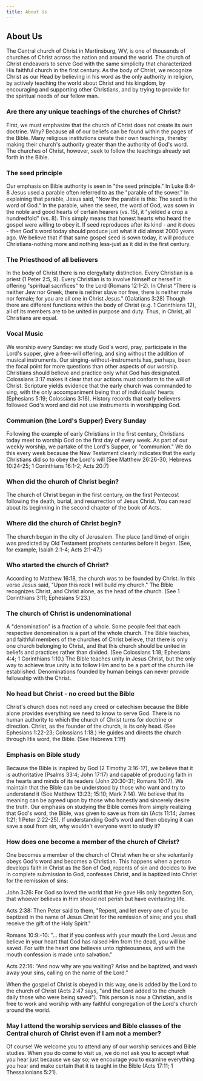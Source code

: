 ```yaml
---
title: About Us
---
```


## About Us

The Central church of Christ in Martinsburg, WV, is one of thousands of churches of Christ across the nation and around the world. The church of Christ endeavors to serve God with the same simplicity that characterized His faithful church in the first century. As the body of Christ, we recognize Christ as our Head by believing in his word as the only authority in religion, by actively teaching the world about Christ and his kingdom, by encouraging and supporting other Christians, and by trying to provide for the spiritual needs of our fellow man.

### Are there any unique teachings of the churches of Christ?

First, we must emphasize that the church of Christ does not create its own doctrine. Why? Because all of our beliefs can be found within the pages of the Bible. Many religious institutions create their own teachings, thereby making their church's authority greater than the authority of God's word. The churches of Christ, however, seek to follow the teachings already set forth in the Bible.

### The seed principle

Our emphasis on Bible authority is seen in "the seed principle." In Luke 8:4-8 Jesus used a parable often referred to as the "parable of the sower." In explaining that parable, Jesus said, "Now the parable is this: The seed is the word of God." In the parable, when the seed, the word of God, was sown in the noble and good hearts of certain hearers (vs. 15), it "yielded a crop a hundredfold" (vs. 8). This simply means that honest hearts who heard the gospel were willing to obey it. If seed reproduces after its kind - and it does - then God's word today should produce just what it did almost 2000 years ago. We believe that if that same gospel seed is sown today, it will produce Christians-nothing more and nothing less-just as it did in the first century.

### The Priesthood of all believers

In the body of Christ there is no clergy/laity distinction. Every Christian is a priest (1 Peter 2:5, 9). Every Christian is to involve himself or herself in offering "spiritual sacrifices" to the Lord (Romans 12:1-2). In Christ "There is neither Jew nor Greek, there is neither slave nor free, there is neither male nor female; for you are all one in Christ Jesus." (Galatians 3:28) Though there are different functions within the body of Christ (e.g. 1 Corinthians 12), all of its members are to be united in purpose and duty. Thus, in Christ, all Christians are equal.

### Vocal Music

We worship every Sunday: we study God's word, pray, participate in the Lord's supper, give a free-will offering, and sing without the addition of musical instruments. Our singing-without-instruments has, perhaps, been the focal point for more questions than other aspects of our worship. Christians should believe and practice only what God has designated. Colossians 3:17 makes it clear that our actions must conform to the will of Christ. Scripture yields evidence that the early church was commanded to sing, with the only accompaniment being that of individuals' hearts (Ephesians 5:19; Colossians 3:16). History records that early believers followed God's word and did not use instruments in worshipping God.

### Communion (the Lord's Supper) Every Sunday

Following the example of early Christians in the first century, Christians today meet to worship God on the first day of every week. As part of our weekly worship, we partake of the Lord's Supper, or "communion." We do this every week because the New Testament clearly indicates that the early Christians did so to obey the Lord's will (See Matthew 26:26-30; Hebrews 10:24-25; 1 Corinthians 16:1-2; Acts 20:7)

### When did the church of Christ begin?

The church of Christ began in the first century, on the first Pentecost following the death, burial, and resurrection of Jesus Christ. You can read about its beginning in the second chapter of the book of Acts.

### Where did the church of Christ begin?

The church began in the city of Jerusalem. The place (and time) of origin was predicted by Old Testament prophets centuries before it began. (See, for example, Isaiah 2:1-4; Acts 2:1-47.)

### Who started the church of Christ?

According to Matthew 16:18, the church was to be founded by Christ. In this verse Jesus said, "Upon this rock I will build my church." The Bible recognizes Christ, and Christ alone, as the head of the church. (See 1 Corinthians 3:11; Ephesians 5:23.)

### The church of Christ is undenominational

A "denomination" is a fraction of a whole. Some people feel that each respective denomination is a part of the whole church. The Bible teaches, and faithful members of the churches of Christ believe, that there is only one church belonging to Christ, and that this church should be united in beliefs and practices rather than divided. (See Colossians 1:18; Ephesians 4:4; 1 Corinthians 1:10.) The Bible teaches unity in Jesus Christ, but the only way to achieve true unity is to follow Him and to be a part of the church He established. Denominations founded by human beings can never provide fellowship with the Christ.

### No head but Christ - no creed but the Bible

Christ's church does not need any creed or catechism because the Bible alone provides everything we need to know to serve God. There is no human authority to which the church of Christ turns for doctrine or direction. Christ, as the founder of the church, is its only head. (See Ephesians 1:22-23; Colossians 1:18.) He guides and directs the church through His word, the Bible. (See Hebrews 1:1ff)


### Emphasis on Bible study

Because the Bible is inspired by God (2 Timothy 3:16-17), we believe that it is authoritative (Psalms 33:4; John 17:17) and capable of producing faith in the hearts and minds of its readers (John 20:30-31; Romans 10:17). We maintain that the Bible can be understood by those who want and try to understand it (See Matthew 13:23; 15:10; Mark 7:14). We believe that its meaning can be agreed upon by those who honestly and sincerely desire the truth. Our emphasis on studying the Bible comes from simply realizing that God's word, the Bible, was given to save us from sin (Acts 11:14; James 1:21; 1 Peter 2:22-25). If understanding God's word and then obeying it can save a soul from sin, why wouldn't everyone want to study it?

### How does one become a member of the church of Christ?

One becomes a member of the church of Christ when he or she voluntarily obeys God's word and becomes a Christian. This happens when a person develops faith in Christ as the Son of God, repents of sin and decides to live in complete submission to God, confesses Christ, and is baptized into Christ for the remission of sins:

John 3:26: For God so loved the world that He gave His only begotten Son, that whoever believes in Him should not perish but have everlasting life.

Acts 2:38: Then Peter said to them, "Repent, and let every one of you be baptized in the name of Jesus Christ for the remission of sins; and you shall receive the gift of the Holy Spirit."

Romans 10:9:-10: "... that if you confess with your mouth the Lord Jesus and believe in your heart that God has raised Him from the dead, you will be saved. For with the heart one believes unto righteousness, and with the mouth confession is made unto salvation."

Acts 22:16: "And now why are you waiting? Arise and be baptized, and wash away your sins, calling on the name of the Lord."

When the gospel of Christ is obeyed in this way, one is added by the Lord to the church of Christ (Acts 2:47 says, "and the Lord added to the church daily those who were being saved"). This person is now a Christian, and is free to work and worship with any faithful congregation of the Lord's church around the world.

### May I attend the worship services and Bible classes of the Central church of Christ even if I am not a member?

Of course! We welcome you to attend any of our worship services and Bible studies. When you do come to visit us, we do not ask you to accept what you hear just because we say so; we encourage you to examine everything you hear and make certain that it is taught in the Bible (Acts 17:11; 1 Thessalonians 5:21).
